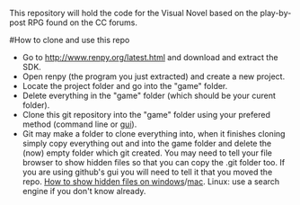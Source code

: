 This repository will hold the code for the Visual Novel based on the play-by-post RPG found on the CC forums.

#How to clone and use this repo
* Go to http://www.renpy.org/latest.html and download and extract the SDK.
* Open renpy (the program you just extracted) and create a new project.
* Locate the project folder and go into the "game" folder.
* Delete everything in the "game" folder (which should be your curent folder).
* Clone this git repository into the "game" folder using your prefered method (command line or [gui](https://desktop.github.com/)).
* Git may make a folder to clone everything into, when it finishes cloning simply copy everything out and into the game folder and delete the (now) empty folder which git created. You may need to tell your file browser to show hidden files so that you can copy the .git folder too. If you are using github's gui you will need to tell it that you moved the repo. [How to show hidden files on windows](http://windows.microsoft.com/en-gb/windows/show-hidden-files#show-hidden-files=windows-7)/[mac](http://ianlunn.co.uk/articles/quickly-showhide-hidden-files-mac-os-x-mavericks/). Linux: use a search engine if you don't know already.
